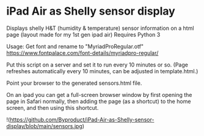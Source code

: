 # iPad Air as Shelly sensor display

Displays shelly H&T (humidity & temperature) sensor information on a html page (layout made for my 1st gen ipad air)
Requires Python 3

Usage: 
Get font and rename to "MyriadProRegular.otf"
https://www.fontpalace.com/font-details/myriadpro-regular/

Put this script on a server and set it to run every 10 minutes or so. (Page refreshes automatically every 10 minutes, can be adjusted in template.html.)

Point your browser to the generated sensors.html file.

On an ipad you can get a full-screen browser window by first opening the page in Safari normally, then adding the page (as a shortcut) to the home screen, and then using this shortcut.

!(https://github.com/Byproduct/iPad-Air-as-Shelly-sensor-display/blob/main/sensors.jpg)
